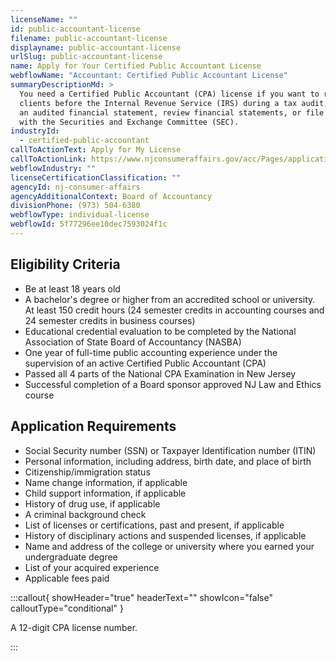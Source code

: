 ```yaml
---
licenseName: ""
id: public-accountant-license
filename: public-accountant-license
displayname: public-accountant-license
urlSlug: public-accountant-license
name: Apply for Your Certified Public Accountant License
webflowName: "Accountant: Certified Public Accountant License"
summaryDescriptionMd: >
  You need a Certified Public Accountant (CPA) license if you want to represent
  clients before the Internal Revenue Service (IRS) during a tax audit, prepare
  an audited financial statement, review financial statements, or file reports
  with the Securities and Exchange Committee (SEC).
industryId:
  - certified-public-accountant
callToActionText: Apply for My License
callToActionLink: https://www.njconsumeraffairs.gov/acc/Pages/applications.aspx
webflowIndustry: ""
licenseCertificationClassification: ""
agencyId: nj-consumer-affairs
agencyAdditionalContext: Board of Accountancy
divisionPhone: (973) 504-6380
webflowType: individual-license
webflowId: 5f77296ee10dec7593024f1c
---
```

## Eligibility Criteria

* Be at least 18 years old
* A bachelor's degree or higher from an accredited school or university. At least 150 credit hours (24 semester credits in accounting courses and 24 semester credits in business courses)
* Educational credential evaluation to be completed by the National Association of State Board of Accountancy (NASBA)
* One year of full-time public accounting experience under the supervision of an active Certified Public Accountant (CPA)
* Passed all 4 parts of the National CPA Examination in New Jersey
* Successful completion of a Board sponsor approved NJ Law and Ethics course

## Application Requirements

* Social Security number (SSN) or Taxpayer Identification number (ITIN)
* Personal information, including address, birth date, and place of birth
* Citizenship/immigration status
* Name change information, if applicable
* Child support information, if applicable
* History of drug use, if applicable
* A criminal background check
* List of licenses or certifications, past and present, if applicable
* History of disciplinary actions and suspended licenses, if applicable
* Name and address of the college or university where you earned your undergraduate degree
* List of your acquired experience
* Applicable fees paid

:::callout{ showHeader="true" headerText="" showIcon="false" calloutType="conditional" }

A 12-digit CPA license number.

:::